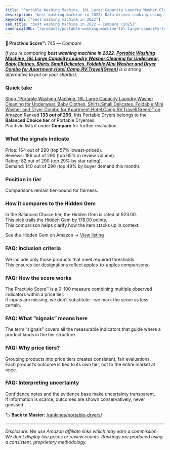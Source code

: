 ```yaml
---
title: "Portable Washing Machine, 16L Large Capacity Laundry Washer Cleaning for Underwear, Baby Clothes, Shirts,Small Delicates. Foldable Mini Washer and Dryer Combo for Apartment,Hotel,Camp,RV,Travel(Green)"
description: "best washing machine in 2022: Data-driven ranking using the Practivio Score™. Positioned by quality, value, demand, findability, momentum."
keywords: ["best washing machine in 2022"]
seo_title: "best washing machine in 2022 — Compare (2025)"
canonicalURL: "/products/portable-washing-machine-16l-large-capacity-laundry-washer-cleaning-for-underwear-baby-clothes-shirtssmall-delicates-foldable-mini-washer-and-dryer-combo-for-apartmenthotelcamprvtravelgreen-B0FDL9NDNW/"
---
```


**🛒 Practivio Score™:** 745 — _Compare_


*If you're comparing **best washing machine in 2022**, **[Portable Washing Machine, 16L Large Capacity Laundry Washer Cleaning for Underwear, Baby Clothes, Shirts,Small Delicates. Foldable Mini Washer and Dryer Combo for Apartment,Hotel,Camp,RV,Travel(Green)](https://www.amazon.com/dp/B0FDL9NDNW?tag=practivio-20)** is a strong alternative to put on your shortlist.*
### Quick take
[Shop “Portable Washing Machine, 16L Large Capacity Laundry Washer Cleaning for Underwear, Baby Clothes, Shirts,Small Delicates. Foldable Mini Washer and Dryer Combo for Apartment,Hotel,Camp,RV,Travel(Green)” on Amazon](https://www.amazon.com/dp/B0FDL9NDNW?tag=practivio-20)
Ranked **133 out of 290**, this Portable Dryers belongs to the **Balanced Choice tier** of Portable Dryerses.  
Practivio lists it under **Compare** for further evaluation.

### What the signals indicate
Price: 164 out of 290 (top 57% lowest-priced).  
Reviews: 186 out of 290 (top 65% in review volume).  
Rating: 82 out of 290 (top 29% by star rating).  
Demand: 140 out of 290 (top 49% by buyer demand this month).

### Position in tier
Comparisons remain tier-bound for fairness.

### How it compares to the Hidden Gem
In the Balanced Choice tier, the Hidden Gem is rated at 923.00.  
This pick trails the Hidden Gem by 178.00 points.  
This comparison helps clarify how the item stacks up in context.  

See the Hidden Gem on Amazon → [View listing](https://www.amazon.com/dp/B00Q4X2FSM?tag=practivio-20)

### FAQ: Inclusion criteria
We include only those products that meet required thresholds.  
This ensures tier designations reflect apples-to-apples comparisons.

### FAQ: How the score works
The Practivio Score™ is a 0–100 measure combining multiple observed indicators within a price tier.  
If inputs are missing, we don’t substitute—we mark the score as less certain.

### FAQ: What “signals” means here
The term “signals” covers all the measurable indicators that guide where a product lands in the tier structure.

### FAQ: Why price tiers?
Grouping products into price tiers creates consistent, fair evaluations.  
Each product’s outcome is tied to its own tier, not to the entire market at once.

### FAQ: Interpreting uncertainty
Confidence notes and the evidence base make uncertainty transparent.  
If information is scarce, outcomes are shown conservatively, never guessed.

<!-- Missing template for Compare/CompareWithinPriceClass -->


🏷️ **Back to Master:** [/rankings/portable-dryers/](/rankings/portable-dryers/)

---
_Disclosure: We use Amazon affiliate links which may earn a commission. We don’t display live prices or review counts. Rankings are produced using a consistent, proprietary methodology._
